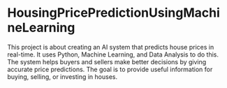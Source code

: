 # HousingPricePredictionUsingMachineLearning
This project is about creating an AI system that predicts house prices in real-time. It uses Python, Machine Learning, and Data Analysis to do this. The system helps buyers and sellers make better decisions by giving accurate price predictions.  The goal is to provide useful information for buying, selling, or investing in houses.
